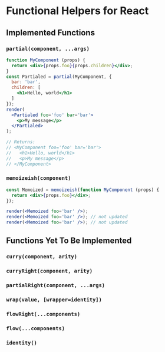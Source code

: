 # Functional Helpers for React

## Implemented Functions

### `partial(component, ...args)`

```jsx
function MyComponent (props) {
  return <div>{props.foo}{props.children}</div>;
}
const Partialed = partial(MyComponent, {
  bar: 'bar',
  children: [
    <h1>Hello, world</h1>
  ]
});
render(
  <Partialed foo='foo' bar='bar'>
    <p>My message</p>
  </Partialed>
);

// Returns:
// <MyComponent foo='foo' bar='bar'>
//   <h1>Hello, world</h1>
//   <p>My message</p>
// </MyComponent>
```

### `memoizeish(component)`

```jsx
const Memoized = memoizeish(function MyComponent (props) {
  return <div>{props.foo}</div>;
});

render(<Memoized foo='bar' />);
render(<Memoized foo='bar' />); // not updated
render(<Memoized foo='bar' />); // not updated
```

## Functions Yet To Be Implemented

### `curry(component, arity)`

### `curryRight(component, arity)`

### `partialRight(component, ...args)`

### `wrap(value, [wrapper=identity])`

### `flowRight(...components)`

### `flow(...components)`

### `identity()`
